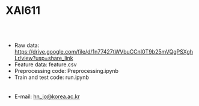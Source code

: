 # XAI611
<br> <br>
- Raw data: https://drive.google.com/file/d/1n77427tWVbuCCnI0T9b25mVQgPSXghLr/view?usp=share_link <br>
- Feature data: feature.csv <br>
- Preprocessing code: Preprocessing.ipynb <br>
- Train and test code: run.ipynb <br>
<br> <br>
- E-mail: hn_jo@korea.ac.kr
